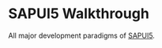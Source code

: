 # SAPUI5 Walkthrough
All major development paradigms of <a href="https://sapui5.hana.ondemand.com/#/topic/3da5f4be63264db99f2e5b04c5e853db">SAPUI5</a>.
